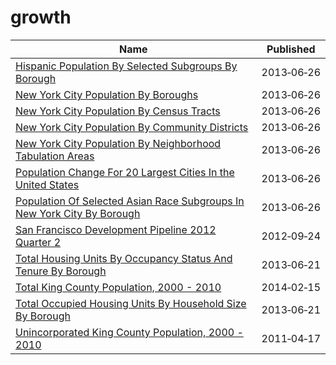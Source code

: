# growth

Name | Published
---- | ---------
[Hispanic Population By Selected Subgroups By Borough](../datasets/w9du-8cu6.md) | 2013&#x2011;06&#x2011;26
[New York City Population By Boroughs](../datasets/9mhd-na2n.md) | 2013&#x2011;06&#x2011;26
[New York City Population By Census Tracts](../datasets/37cg-gxjd.md) | 2013&#x2011;06&#x2011;26
[New York City Population By Community Districts](../datasets/xi7c-iiu2.md) | 2013&#x2011;06&#x2011;26
[New York City Population By Neighborhood Tabulation Areas](../datasets/swpk-hqdp.md) | 2013&#x2011;06&#x2011;26
[Population Change For 20 Largest Cities In the United States](../datasets/6u6h-px7z.md) | 2013&#x2011;06&#x2011;26
[Population Of Selected Asian Race Subgroups In New York City By Borough](../datasets/432v-a7hc.md) | 2013&#x2011;06&#x2011;26
[San Francisco Development Pipeline 2012 Quarter 2](../datasets/ugxk-ztb8.md) | 2012&#x2011;09&#x2011;24
[Total Housing Units By Occupancy Status And Tenure By Borough](../datasets/6qzy-b4x8.md) | 2013&#x2011;06&#x2011;21
[Total King County Population, 2000 - 2010](../datasets/xa7q-is96.md) | 2014&#x2011;02&#x2011;15
[Total Occupied Housing Units By Household Size By Borough](../datasets/fmzx-suji.md) | 2013&#x2011;06&#x2011;21
[Unincorporated King County Population, 2000 - 2010](../datasets/t7m5-d3dx.md) | 2011&#x2011;04&#x2011;17

